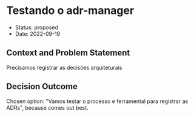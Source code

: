 # Testando o adr-manager

* Status: proposed
* Date: 2022-09-19

## Context and Problem Statement

Precisamos registrar as decisões arquiteturais

## Decision Outcome

Chosen option: "Vamos testar o processo e ferramental para registrar as ADRs", because comes out best.

